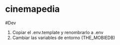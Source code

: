 # cinemapedia

#Dev

1. Copiar el .env.template y renombrarlo a .env
2. Cambiar las variables de entorno (THE_MOBIEDB)
